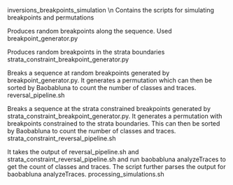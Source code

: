 inversions_breakpoints_simulation \n
Contains the scripts for simulating breakpoints and permutations

Produces random breakpoints along the sequence. Used 
breakpoint_generator.py

Produces random breakpoints in the strata boundaries
strata_constraint_breakpoint_generator.py

Breaks a sequence at random breakpoints generated by breakpoint_generator.py.
It generates a permutation which can then be sorted by Baobabluna to count the 
number of classes and traces.
reversal_pipeline.sh

Breaks a sequence at the strata constrained breakpoints generated by
strata_constraint_breakpoint_generator.py. It generates a permutation with 
breakpoints constrained to the strata boundaries. This can then be sorted by 
Baobabluna to count the number of classes and traces.
strata_constraint_reversal_pipeline.sh

It takes the output of reversal_pipeline.sh and strata_constraint_reversal_pipeline.sh
and run baobabluna analyzeTraces to get the count of classes and traces. The script
further parses the output for baobabluna analyzeTraces. 
processing_simulations.sh
